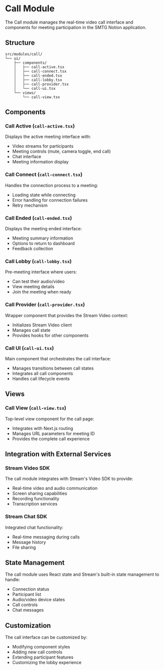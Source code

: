 # Call Module

The Call module manages the real-time video call interface and components for meeting participation in the SMTG Notion application.

## Structure

```
src/modules/call/
└── ui/
    ├── components/
    │   ├── call-active.tsx
    │   ├── call-connect.tsx
    │   ├── call-ended.tsx
    │   ├── call-lobby.tsx
    │   ├── call-provider.tsx
    │   └── call-ui.tsx
    └── views/
        └── call-view.tsx
```

## Components

### Call Active (`call-active.tsx`)
Displays the active meeting interface with:
- Video streams for participants
- Meeting controls (mute, camera toggle, end call)
- Chat interface
- Meeting information display

### Call Connect (`call-connect.tsx`)
Handles the connection process to a meeting:
- Loading state while connecting
- Error handling for connection failures
- Retry mechanism

### Call Ended (`call-ended.tsx`)
Displays the meeting ended interface:
- Meeting summary information
- Options to return to dashboard
- Feedback collection

### Call Lobby (`call-lobby.tsx`)
Pre-meeting interface where users:
- Can test their audio/video
- View meeting details
- Join the meeting when ready

### Call Provider (`call-provider.tsx`)
Wrapper component that provides the Stream Video context:
- Initializes Stream Video client
- Manages call state
- Provides hooks for other components

### Call UI (`call-ui.tsx`)
Main component that orchestrates the call interface:
- Manages transitions between call states
- Integrates all call components
- Handles call lifecycle events

## Views

### Call View (`call-view.tsx`)
Top-level view component for the call page:
- Integrates with Next.js routing
- Manages URL parameters for meeting ID
- Provides the complete call experience

## Integration with External Services

### Stream Video SDK
The call module integrates with Stream's Video SDK to provide:
- Real-time video and audio communication
- Screen sharing capabilities
- Recording functionality
- Transcription services

### Stream Chat SDK
Integrated chat functionality:
- Real-time messaging during calls
- Message history
- File sharing

## State Management

The call module uses React state and Stream's built-in state management to handle:
- Connection status
- Participant list
- Audio/video device states
- Call controls
- Chat messages

## Customization

The call interface can be customized by:
- Modifying component styles
- Adding new call controls
- Extending participant features
- Customizing the lobby experience